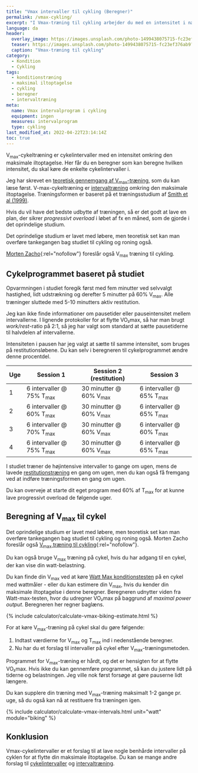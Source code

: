 ```yaml
---
title: "Vmax intervaller til cykling (Beregner)"
permalink: /vmax-cykling/
excerpt: "I Vmax-træning til cykling arbejder du med en intensitet i nærheden af din maksimale iltoptagelse. I denne beregner kan du udregne, hvor mange watt du skal træde med for at få en passende intensitet i intervallerne."
language: da
header:
  overlay_image: https://images.unsplash.com/photo-1499438075715-fc23ef376ab9?ixlib=rb-1.2.1&ixid=MnwxMjA3fDB8MHxwaG90by1wYWdlfHx8fGVufDB8fHx8&auto=format&fit=crop&h=630&w=1200&q=60
  teaser: https://images.unsplash.com/photo-1499438075715-fc23ef376ab9?ixlib=rb-1.2.1&ixid=MnwxMjA3fDB8MHxwaG90by1wYWdlfHx8fGVufDB8fHx8&auto=format&fit=crop&h=300&w=400&q=10
  caption: "Vmax-træning til cykling"
category:
  - Kondition
  - Cykling
tags:
  - konditionstræning
  - maksimal iltoptagelse
  - cykling
  - beregner
  - intervaltræning
meta:
  name: Vmax intervalprogram i cykling
  equipment: ingen
  measures: intervalprogram
  type: cykling
last_modified_at: 2022-04-22T23:14:14Z
toc: true
---
```


V<sub>max</sub>-cykeltræning er cykelintervaller med en intensitet omkring den maksimale iltoptagelse. Her får du en beregner som kan beregne hvilken intensitet, du skal køre de enkelte cykelintervaller i.

Jeg har skrevet en [teoretisk gennemgang af V<sub>max</sub>-træning](/vmax/), som du kan læse først. V-max-cykeltræning er [intervaltræning](/intervaltraening/) omkring den maksimale iltoptagelse. Træningsformen er baseret på et træningsstudium af [Smith et al (1999)](https://journals.lww.com/acsm-msse/Fulltext/1999/06000/Effects_of_4_wk_training_using_Vmax_Tmax_on.19.aspx). 

Hvis du vil have det bedste udbytte af træningen, så er det godt at lave en plan, der sikrer _progressivt overload_ i løbet af fx en måned, som de gjorde i det oprindelige studium.

Det oprindelige studium er lavet med løbere, men teoretisk set kan man overføre tankegangen bag studiet til cykling og roning også.

[Morten Zacho](https://web.archive.org/web/20110606133951/http://www.motion-online.dk/konditionstraening/kondition_-_artikler/vmax-traening/){:rel="nofollow"} foreslår også V<sub>max</sub> træning til cykling.

## Cykelprogrammet baseret på studiet

Opvarmningen i studiet foregik først med fem minutter ved selvvalgt hastighed, lidt udstrækning og derefter 5 minutter på 60% V<sub>max</sub>. Alle træninger sluttede med 5-10 minutters aktiv restitution.

Jeg kan ikke finde informationer om pausetider eller pauseintensitet mellem intervallerne. I lignende protokoller for at flytte VO₂max, så har man brugt _work/rest_-ratio på 2:1, så jeg har valgt som standard at sætte pausetiderne til halvdelen af intervallerne.

Intensiteten i pausen har jeg valgt at sætte til samme intensitet, som bruges på restitutionsløbene. Du kan selv i beregneren til cykelprogrammet ændre denne procentdel.

| Uge | Session 1 | Session 2 (restitution) | Session 3 |
|-|-|-|-|
| 1 | 6 intervaller @ 75% T<sub>max</sub> | 30 minutter @ 60% V<sub>max</sub> | 6 intervaller @ 65% T<sub>max</sub> |
| 2 | 6 intervaller @ 60% T<sub>max</sub> | 30 minutter @ 60% V<sub>max</sub> | 6 intervaller @ 65% T<sub>max</sub> |
| 3 | 6 intervaller @ 70% T<sub>max</sub> | 30 minutter @ 60% V<sub>max</sub> | 6 intervaller @ 60% T<sub>max</sub> |
| 4 | 6 intervaller @ 75% T<sub>max</sub> | 30 minutter @ 60% V<sub>max</sub> | 6 intervaller @ 65% T<sub>max</sub> |

I studiet træner de højintensive intervaller to gange om ugen, mens de lavede [restitutionstræning](/restitutionstraening/) en gang om ugen, men du kan også få fremgang ved at indføre træningsformen en gang om ugen.

Du kan overveje at starte dit eget program med 60% af T<sub>max</sub> for at kunne lave progressivt overload de følgende uger.

## Beregning af V<sub>max</sub> til cykel

Det oprindelige studium er lavet med løbere, men teoretisk set kan man overføre tankegangen bag studiet til cykling og roning også. Morten Zacho foreslår også [V<sub>max</sub> træning til cykling](https://web.archive.org/web/20110606133951/http://www.motion-online.dk/konditionstraening/kondition_-_artikler/vmax-traening/){:rel="nofollow"}.

Du kan også bruge V<sub>max</sub> træning på cykel, hvis du har adgang til en cykel, der kan vise din watt-belastning.

Du kan finde din V<sub>max</sub> ved at køre [Watt Max konditionstesten](/kondital-wattmax/) på en cykel med wattmåler - eller du kan estimere din V<sub>max</sub>, hvis du kender din maksimale iltoptagelse i denne beregner. Beregneren udnytter viden fra Watt-max-testen, hvor du udregner VO₂max på baggrund af _maximal power output_. Beregneren her regner baglæns.

{% include calculator/calculate-vmax-biking-estimate.html %}

For at køre V<sub>max</sub>-træning på cykel skal du gøre følgende:

1. Indtast værdierne for V<sub>max</sub> og T<sub>max</sub> ind i nedenstående beregner.
2. Nu har du et forslag til intervaller på cykel efter V<sub>max</sub>-træningsmetoden.

Programmet for V<sub>max</sub>-træning er hårdt, og det er hensigten for at flytte VO₂max. Hvis ikke du kan gennemføre programmet, så kan du justere lidt på tiderne og belastningen. Jeg ville nok først forsøge at gøre pauserne lidt længere.

Du kan supplere din træning med V<sub>max</sub>-træning maksimalt 1-2 gange pr. uge, så du også kan nå at restituere fra træningen igen.

{% include calculator/calculate-vmax-intervals.html unit="watt" module="biking" %}

## Konklusion

Vmax-cykelintervaller er et forslag til at lave nogle benhårde intervaller på cyklen for at flytte din maksimale iltoptagelse. Du kan se mange andre forslag til [cykelintervaller](/intervaltraening-cykling/) og [intervaltræning](/intervaltraening/).
